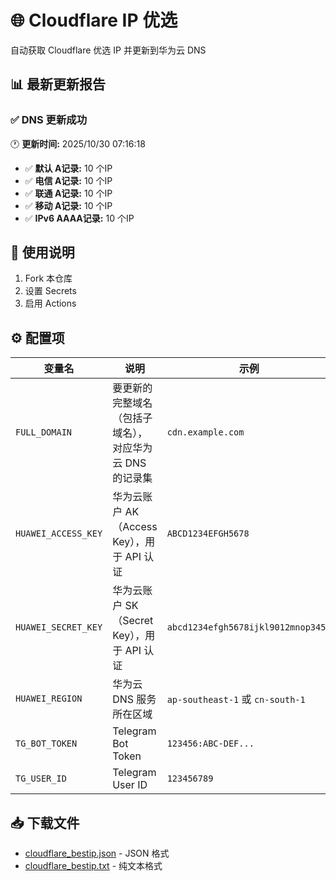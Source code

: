 # 🌐 Cloudflare IP 优选

自动获取 Cloudflare 优选 IP 并更新到华为云 DNS

## 📊 最新更新报告

<!-- REPORT_START -->
### ✅ DNS 更新成功

🕐 **更新时间:** 2025/10/30 07:16:18

- ✅ **默认 A记录:** 10 个IP
- ✅ **电信 A记录:** 10 个IP
- ✅ **联通 A记录:** 10 个IP
- ✅ **移动 A记录:** 10 个IP
- ✅ **IPv6 AAAA记录:** 10 个IP
<!-- REPORT_END -->

## 📖 使用说明

1. Fork 本仓库
2. 设置 Secrets
3. 启用 Actions

## ⚙️ 配置项

| 变量名 | 说明 | 示例 | 
|--------|------|------|
| `FULL_DOMAIN` | 要更新的完整域名（包括子域名），对应华为云 DNS 的记录集 | `cdn.example.com` || 必填 |
| `HUAWEI_ACCESS_KEY` | 华为云账户 AK（Access Key），用于 API 认证 | `ABCD1234EFGH5678` |
| `HUAWEI_SECRET_KEY` | 华为云账户 SK（Secret Key），用于 API 认证 | `abcd1234efgh5678ijkl9012mnop3456` |
| `HUAWEI_REGION` | 华为云 DNS 服务所在区域 | `ap-southeast-1` 或 `cn-south-1` |
| `TG_BOT_TOKEN` | Telegram Bot Token | `123456:ABC-DEF...` |
| `TG_USER_ID` | Telegram User ID | `123456789` |

## 📥 下载文件

- [cloudflare_bestip.json](cloudflare_bestip.json) - JSON 格式
- [cloudflare_bestip.txt](cloudflare_bestip.txt) - 纯文本格式
